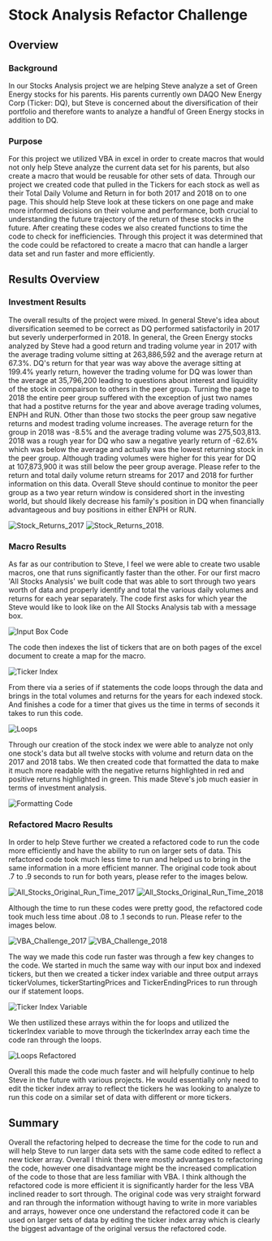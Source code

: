 # Stock Analysis Refactor Challenge

## Overview
### Background 
In our Stocks Analysis project we are helping Steve analyze a set of Green Energy stocks for his parents. His parents currently own DAQO New Energy Corp (Ticker: DQ), but Steve is concerned about the diversification of their portfolio and therefore wants to analyze a handful of Green Energy stocks in addition to DQ. 
### Purpose
For this project we utilized VBA in excel in order to create macros that would not only help Steve analyze the current data set for his parents, but also create a macro that would be reusable for other sets of data. Through our project we created code that pulled in the Tickers for each stock as well as their Total Daily Volume and Return in for both 2017 and 2018 on to one page. This should help Steve look at these tickers on one page and make more informed decisions on their volume and performance, both crucial to understanding the future trajectory of the return of these stocks in the future. After creating these codes we also created functions to time the code to check for inefficiencies. Through this project it was determined that the code could be refactored to create a macro that can handle a larger data set and run faster and more efficiently.

## Results Overview
### Investment Results
The overall results of the project were mixed. In general Steve's idea about diversification seemed to be correct as DQ performed satisfactorily in 2017 but severly underperformed in 2018. In general, the Green Energy stocks analyzed by Steve had a good return and trading volume year in 2017 with the average trading volume sitting at 263,886,592 and the average return at 67.3%. DQ's return for that year was way above the average sitting at 199.4% yearly return, however the trading volume for DQ was lower than the average at 35,796,200 leading to questions about interest and liquidity of the stock in compairson to others in the peer group. Turning the page to 2018 the entire peer group suffered with the exception of just two names that had a postitve returns for the year and above average trading volumes, ENPH and RUN. Other than those two stocks the peer group saw negative returns and modest trading volume increases. The average return for the group in 2018 was -8.5% and the average trading volume was 275,503,813. 2018 was a rough year for DQ who saw a negative yearly return of -62.6% which was below the average and actually was the lowest returning stock in the peer group. Although trading volumes were higher for this year for DQ at 107,873,900 it was still below the peer group average. Please refer to the return and total daily volume return streams for 2017 and 2018 for further information on this data. Overall Steve should continue to monitor the peer group as a two year return window is considered short in the investing world, but should likely decrease his family's position in DQ when financially advantageous and buy positions in either ENPH or RUN. 

![Stock_Returns_2017](https://user-images.githubusercontent.com/99626046/158082560-85c19dff-5437-4573-88e2-225d4c44807f.PNG)
![Stock_Returns_2018](https://user-images.githubusercontent.com/99626046/158082567-9295d1e9-ec4c-4597-8d7f-45fb3d72f5f1.PNG). 

### Macro Results
As far as our contribution to Steve, I feel we were able to create two usable macros, one that runs significantly faster than the other. For our first macro 'All Stocks Analysis' we built code that was able to sort through two years worth of data and properly identify and total the various daily volumes and returns for each year separately. The code first asks for which year the Steve would like to look like on the All Stocks Analysis tab with a message box.

![Input Box Code](https://user-images.githubusercontent.com/99626046/158083611-73d5d0f7-aec3-4249-bc18-c69383df4d04.PNG)

The code then indexes the list of tickers that are on both pages of the excel document to create a map for the macro. 

![Ticker Index](https://user-images.githubusercontent.com/99626046/158084242-ce05cc04-9f2f-40e7-838a-bbb76c4dfe1f.PNG)

From there via a series of if statements the code loops through the data and brings in the total volumes and returns for the years for each indexed stock. And finishes a code for a timer that gives us the time in terms of seconds it takes to run this code. 

![Loops](https://user-images.githubusercontent.com/99626046/158083806-ab722454-3a58-4770-85e1-d188a65eb1f4.PNG)

Through our creation of the stock index we were able to analyze not only one stock's data but all twelve stocks with volume and return data on the 2017 and 2018 tabs. We then created code that formatted the data to make it much more readable with the negative returns highlighted in red and positive returns highlighted in green. This made Steve's job much easier in terms of investment analysis. 

![Formatting Code](https://user-images.githubusercontent.com/99626046/158083677-74560594-6a25-4b07-a8c9-0e263bbbe853.PNG)

### Refactored Macro Results
In order to help Steve further we created a refactored code to run the code more efficiently and have the ability to run on larger sets of data. This refactored code took much less time to run and helped us to bring in the same information in a more efficient manner. The original code took about .7 to .9 seconds to run for both years, please refer to the images below. 

![All_Stocks_Original_Run_Time_2017](https://user-images.githubusercontent.com/99626046/158083979-bd41174e-3835-4f16-ae09-f0b91e9b6551.PNG)
![All_Stocks_Original_Run_Time_2018](https://user-images.githubusercontent.com/99626046/158083988-0e108f25-ba2b-473f-b638-20d05a89ccd2.PNG)

Although the time to run these codes were pretty good, the refactored code took much less time about .08 to .1 seconds to run. Please refer to the images below. 

![VBA_Challenge_2017](https://user-images.githubusercontent.com/99626046/158084020-229c9f45-b993-422a-8281-5e9a49b6bca8.PNG)
![VBA_Challenge_2018](https://user-images.githubusercontent.com/99626046/158084027-8b30c5c0-98c8-4e17-8b4d-634dc2bcf435.PNG)

The way we made this code run faster was through a few key changes to the code. We started in much the same way with our input box and indexed tickers, but then we created a ticker index variable and three output arrays tickerVolumes, tickerStartingPrices and TickerEndingPrices to run through our if statement loops. 

![Ticker Index Variable](https://user-images.githubusercontent.com/99626046/158084341-d3e88301-fb80-467c-800d-37d740f0559b.PNG)

We then ustilized these arrays within the for loops and utilized the tickerIndex variable to move through the tickerIndex array each time the code ran through the loops. 

![Loops Refactored](https://user-images.githubusercontent.com/99626046/158084505-f3914af3-1434-4553-82ad-27c016adaf83.PNG)

Overall this made the code much faster and will helpfully continue to help Steve in the future with various projects. He would essentially only need to edit the ticker index array to reflect the tickers he was looking to analyze to run this code on a similar set of data with different or more tickers. 

## Summary
Overall the refactoring helped to decrease the time for the code to run and will help Steve to run larger data sets with the same code edited to reflect a new ticker array. Overall I think there were mostly advantages to refactoring the code, however one disadvantage might be the increased complication of the code to those that are less familiar with VBA. I think although the refactored code is more efficient it is significantly harder for the less VBA inclined reader to sort through. The original code was very straight forward and ran through the information withougt having to write in more variables and arrays, however once one understand the refactored code it can be used on larger sets of data by editing the ticker index array which is clearly the biggest advantage of the original versus the refactored code. 
